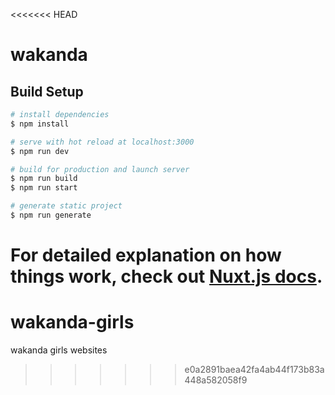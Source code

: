 <<<<<<< HEAD
# wakanda

## Build Setup

```bash
# install dependencies
$ npm install

# serve with hot reload at localhost:3000
$ npm run dev

# build for production and launch server
$ npm run build
$ npm run start

# generate static project
$ npm run generate
```

For detailed explanation on how things work, check out [Nuxt.js docs](https://nuxtjs.org).
=======
# wakanda-girls
wakanda girls websites
>>>>>>> e0a2891baea42fa4ab44f173b83a448a582058f9
